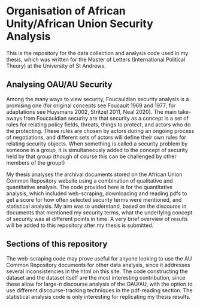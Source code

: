 # Organisation of African Unity/African Union Security Analysis
This is the repository for the data collection and analysis code used in my thesis, which was written for the Master of Letters (International Political Theory) at the University of St Andrews. 

## Analysing OAU/AU Security
Among the many ways to view security, Foucauldian security analysis is a promising one (for original concepts see Foucault 1969 and 1977; for adaptations see Huysmans 2002, Stritzel 2011, Neal 2020). The main take-aways from Foucauldian security are that security as a concept is a set of rules for relating policy fields, threats, things to protect, and actors who do the protecting. These rules are chosen by actors during an ongoing process of negotiations, and different sets of actors will define their own rules for relating security objects. When something is called a security problem by someone in a group, it is simultaneously added to the concept of security held by that group (though of course this can be challenged by other members of the group!)

My thesis analyses the archival documents stored on the African Union Common Repository website using a combination of qualitative and quantitative analysis. The code provided here is for the quantitative analysis, which included web-scraping, downloading and reading pdfs to get a score for how often selected security terms were mentioned, and statistical analysis. My aim was to understand, based on the discourse in documents that mentioned my security terms, what the underlying concept of security was at different points in time. A very brief overview of results will be added to this repository after my thesis is submitted. 

## Sections of this repository
The web-scraping code may prove useful for anyone looking to use the AU Common Repository documents for other data analysis, since it addresses several inconsistencies in the html on this site. The code constructing the dataset and the dataset itself are the most interesting contribution, since these allow for large-n discourse analysis of the OAU/AU, with the option to use different discourse-tracking techniques in the pdf-reading section. The statistical analysis code is only interesting for replicating my thesis results. 



